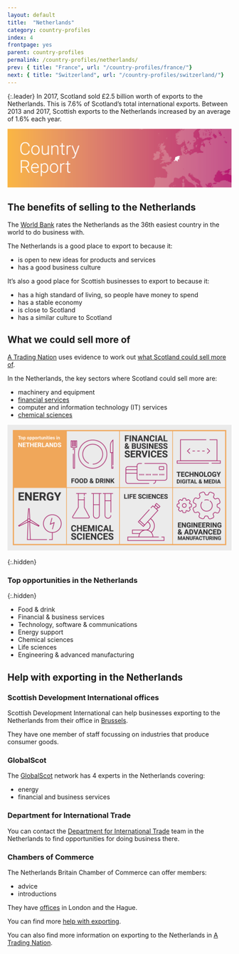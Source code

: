 ```yaml
---
layout: default
title:  "Netherlands"
category: country-profiles
index: 4
frontpage: yes
parent: country-profiles
permalink: /country-profiles/netherlands/
prev: { title: "France", url: "/country-profiles/france/"}
next: { title: "Switzerland", url: "/country-profiles/switzerland/"}
---
```


{:.leader}
In 2017, Scotland sold £2.5 billion worth of exports to the Netherlands. This is 7.6% of Scotland’s total international exports. Between 2013 and 2017, Scottish exports to the Netherlands increased by an average of 1.6% each year.

![An image of the Netherlands outlined on a map](/assets/images/country_maps/04-Netherlands.png)

## The benefits of selling to the Netherlands
The [World Bank](http://www.doingbusiness.org/en/rankings) rates the Netherlands as the 36th easiest country in the world to do business with.

The Netherlands is a good place to export to because it:

* is open to new ideas for products and services
* has a good business culture

It’s also a good place for Scottish businesses to export to because it:

* has a high standard of living, so people have money to spend
* has a stable economy
* is close to Scotland
* has a similar culture to Scotland

## What we could sell more of

[A Trading Nation](https://www.gov.scot/publications/scotland-a-trading-nation/) uses evidence to work out [what Scotland could sell more of](/what-we-could-sell-more-of/).

In the Netherlands, the key sectors where Scotland could sell more are:

* machinery and equipment
* [financial services](/sectors/financial-and-business-services/)
* computer and information technology (IT) services
* [chemical sciences](/sectors/life-and-chemical-sciences/)

![An infographic of top opportunities in the Netherlands's](/assets/images/country_infographics/04-Netherlands-top-opportunities.png)

{:.hidden}
### Top opportunities in the Netherlands

{:.hidden}
* Food & drink
* Financial & business services
* Technology, software & communications
* Energy support
* Chemical sciences
* Life sciences
* Engineering & advanced manufacturing

## Help with exporting in the Netherlands

### Scottish Development International offices

Scottish Development International can help businesses exporting to the Netherlands from their office in [Brussels](https://www.sdi.co.uk/about-sdi/global-offices/europe-middle-east-and-africa/belgium-brussels).

They have one member of staff focussing on industries that produce consumer goods.

### GlobalScot

The [GlobalScot](https://www.globalscot.com/) network has 4 experts in the Netherlands covering:

* energy
* financial and business services

### Department for International Trade

You can contact the [Department for International Trade](https://www.gov.uk/government/publications/exporting-to-netherlands/exporting-to-the-netherlands) team in the Netherlands to find opportunities for doing business there.  

### Chambers of Commerce

The Netherlands Britain Chamber of Commerce can offer members:

* advice
* introductions

They have [offices](http://www.nbcc.co.uk/?lang=nl) in London and the Hague.

You can find more [help with exporting](/help-for-businesses/).

You can also find more information on exporting to the Netherlands in [A Trading Nation](https://www.gov.scot/publications/scotland-a-trading-nation/).
